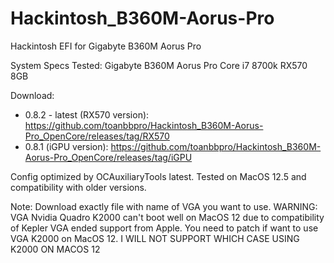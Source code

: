 # Hackintosh_B360M-Aorus-Pro
Hackintosh EFI for Gigabyte B360M Aorus Pro

System Specs Tested:
Gigabyte B360M Aorus Pro
Core i7 8700k
RX570 8GB

Download: 
- 0.8.2 - latest (RX570 version): https://github.com/toanbbpro/Hackintosh_B360M-Aorus-Pro_OpenCore/releases/tag/RX570
- 0.8.1 (iGPU version): https://github.com/toanbbpro/Hackintosh_B360M-Aorus-Pro_OpenCore/releases/tag/iGPU

Config optimized by OCAuxiliaryTools latest. Tested on MacOS 12.5 and compatibility with older versions.

Note: Download exactly file with name of VGA you want to use.
WARNING: VGA Nvidia Quadro K2000 can't boot well on MacOS 12 due to compatibility of Kepler VGA ended support from Apple. You need to patch if want to use VGA K2000 on MacOS 12.
I WILL NOT SUPPORT WHICH CASE USING K2000 ON MACOS 12
